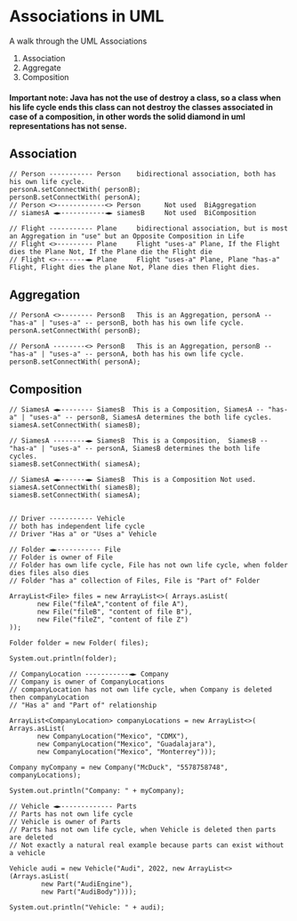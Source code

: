 # Associations in UML 
 
A walk through the UML Associations 

 1. Association
 2. Aggregate
 3. Composition

  #### Important note: Java has not the use of destroy a class, so a class when his life cycle ends this class can not destroy the classes associated in case of a composition, in other words the solid diamond in uml representations has not sense. 

  ## Association
    // Person ----------- Person    bidirectional association, both has his own life cycle.
    personA.setConnectWith( personB);
    personB.setConnectWith( personA);
    // Person <>------------<> Person      Not used  BiAggregation
    // siamesA ◄►-----------◄► siamesB     Not used  BiComposition
  
    // Flight ----------- Plane     bidirectional association, but is most an Aggregation in "use" but an Opposite Composition in Life
    // Flight <>--------- Plane     Flight "uses-a" Plane, If the Flight dies the Plane Not, If the Plane die the Flight die
    // Flight <>-------◄► Plane     Flight "uses-a" Plane, Plane "has-a" Flight, Flight dies the plane Not, Plane dies then Flight dies.
  
  ## Aggregation
    // PersonA <>-------- PersonB   This is an Aggregation, personA -- "has-a" | "uses-a" -- personB, both has his own life cycle.
    personA.setConnectWith( personB);
  
    // PersonA --------<> PersonB   This is an Aggregation, personB -- "has-a" | "uses-a" -- personA, both has his own life cycle.
    personB.setConnectWith( personA);
  
  ## Composition 
    // SiamesA ◄►-------- SiamesB  This is a Composition, SiamesA -- "has-a" | "uses-a" -- personB, SiamesA determines the both life cycles.
    siamesA.setConnectWith( siamesB);
  
    // SiamesA --------◄► SiamesB  This is a Composition,  SiamesB -- "has-a" | "uses-a" -- personA, SiamesB determines the both life cycles.
    siamesB.setConnectWith( siamesA);
  
    // SiamesA ◄►------◄► SiamesB  This is a Composition Not used.
    siamesA.setConnectWith( siamesB);
    siamesB.setConnectWith( siamesA);
  
  
    // Driver ----------- Vehicle
    // both has independent life cycle
    // Driver "Has a" or "Uses a" Vehicle

    // Folder ◄►----------- File
    // Folder is owner of File
    // Folder has own life cycle, File has not own life cycle, when folder dies files also dies
    // Folder "has a" collection of Files, File is "Part of" Folder

    ArrayList<File> files = new ArrayList<>( Arrays.asList(
           new File("fileA","content of file A"),
           new File("fileB", "content of file B"),
           new File("fileZ", "content of file Z")
    ));

    Folder folder = new Folder( files);

    System.out.println(folder);

    // CompanyLocation -----------◄► Company
    // Company is owner of CompanyLocations
    // companyLocation has not own life cycle, when Company is deleted then companyLocation
    // "Has a" and "Part of" relationship

    ArrayList<CompanyLocation> companyLocations = new ArrayList<>( Arrays.asList(
           new CompanyLocation("Mexico", "CDMX"),
           new CompanyLocation("Mexico", "Guadalajara"),
           new CompanyLocation("Mexico", "Monterrey")));

    Company myCompany = new Company("McDuck", "5578758748", companyLocations);

    System.out.println("Company: " + myCompany);

    // Vehicle ◄►------------- Parts
    // Parts has not own life cycle
    // Vehicle is owner of Parts
    // Parts has not own life cycle, when Vehicle is deleted then parts are deleted
    // Not exactly a natural real example because parts can exist without a vehicle

    Vehicle audi = new Vehicle("Audi", 2022, new ArrayList<>(Arrays.asList(
            new Part("AudiEngine"),
            new Part("AudiBody"))));

    System.out.println("Vehicle: " + audi);
    
    